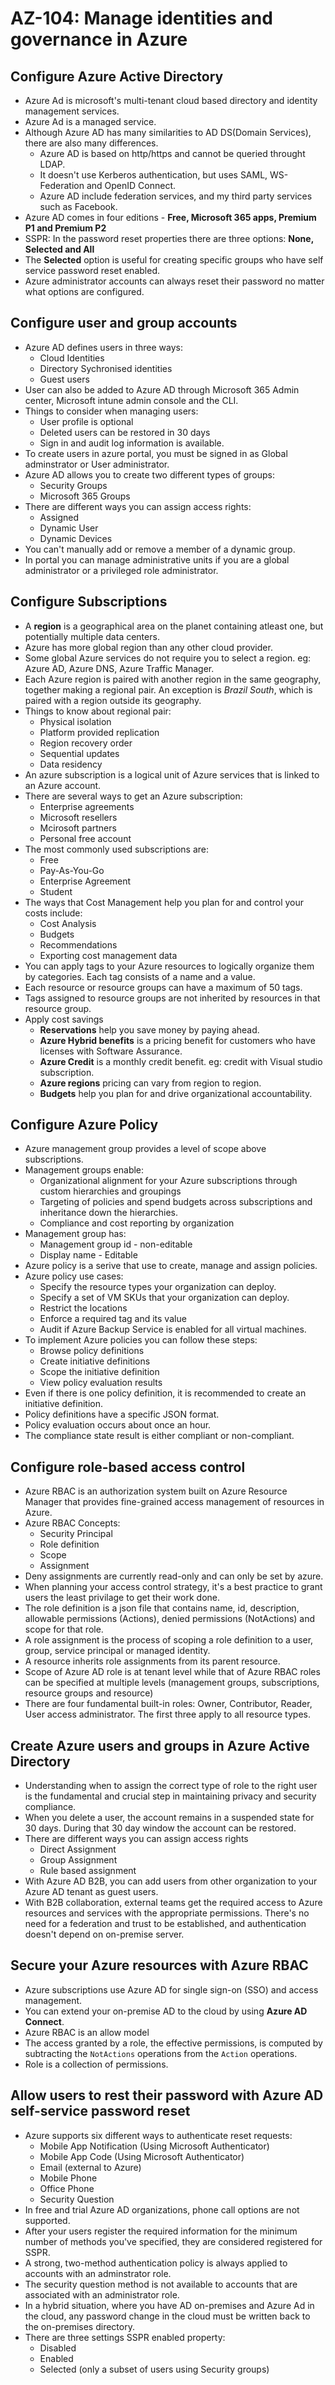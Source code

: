 # AZ-104: Manage identities and governance in Azure

## Configure Azure Active Directory
- Azure Ad is microsoft's multi-tenant cloud based directory and identity management services.
- Azure Ad is a managed service.
- Although Azure AD has many similarities to AD DS(Domain Services), there are also many differences.
    - Azure AD is based on http/https and cannot be queried throught LDAP.
    - It doesn't use Kerberos authentication, but uses SAML, WS-Federation and OpenID Connect. 
    - Azure AD include federation services, and my third party services such as Facebook.
- Azure AD comes in four editions - **Free, Microsoft 365 apps, Premium P1 and Premium P2**
- SSPR: In the password reset properties there are three options: **None, Selected and All**
- The **Selected** option is useful for creating specific groups who have self service password reset enabled.
- Azure administrator accounts can always reset their password no matter what options are configured.
## Configure user and group accounts
- Azure AD defines users in three ways:
    - Cloud Identities
    - Directory Sychronised identities
    - Guest users
- User can also be added to Azure AD through Microsoft 365 Admin center, Microsoft intune admin console and the CLI.
- Things to consider when managing users:
    - User profile is optional
    - Deleted users can be restored in 30 days
    - Sign in and audit log information is available.
- To create users in azure portal, you must be signed in as Global adminstrator or User administrator.
- Azure AD allows you to create two different types of groups: 
    - Security Groups
    - Microsoft 365 Groups
- There are different ways you can assign access rights:
    - Assigned
    - Dynamic User
    - Dynamic Devices
- You can't manually add or remove a member of a dynamic group.
- In portal you can manage administrative units if you are a global administrator or a privileged role administrator.
## Configure Subscriptions
- A **region** is a geographical area on the planet containing atleast one, but potentially multiple data centers.
- Azure has more global region than any other cloud provider.
- Some global Azure services do not require you to select a region. eg: Azure AD, Azure DNS, Azure Traffic Manager.
- Each Azure region is paired with another region in the same geography, together making a regional pair. An exception is *Brazil South*, which is paired with a region outside its geography.
- Things to know about regional pair:
    - Physical isolation
    - Platform provided replication
    - Region recovery order
    - Sequential updates
    - Data residency
- An azure subscription is a logical unit of Azure services that is linked to an Azure account.
- There are several ways to get an Azure subscription: 
    - Enterprise agreements
    - Microsoft resellers
    - Mcirosoft partners
    - Personal free account
- The most commonly used subscriptions are: 
    - Free
    - Pay-As-You-Go
    - Enterprise Agreement
    - Student
- The ways that Cost Management help you plan for and control your costs include:
    - Cost Analysis
    - Budgets
    - Recommendations
    - Exporting cost management data
- You can apply tags to your Azure resources to logically organize them by categories. Each tag consists of a name and a value.
- Each resource or resource groups can have a maximum of 50 tags.
- Tags assigned to resource groups are not inherited by resources in that resource group.
- Apply cost savings
    - **Reservations** help you save money by paying ahead. 
    - **Azure Hybrid benefits** is a pricing benefit for customers who have licenses with Software Assurance.
    - **Azure Credit** is a monthly credit benefit. eg: credit with Visual studio subscription.
    - **Azure regions** pricing can vary from region to region.
    - **Budgets** help you plan for and drive organizational accountability.
## Configure Azure Policy
- Azure management group provides a level of scope above subscriptions.
- Management groups enable: 
    - Organizational alignment for your Azure subscriptions through custom hierarchies and groupings
    - Targeting of policies and spend budgets across subscriptions and inheritance down the hierarchies.
    - Compliance and cost reporting by organization
- Management group has:
    - Management group id - non-editable
    - Display name - Editable
- Azure policy is a serive that use to create, manage and assign policies.
- Azure policy use cases:
    - Specify the resource types your organization can deploy.
    - Specify a set of VM SKUs that your organization can deploy.
    - Restrict the locations
    - Enforce a required tag and its value
    - Audit if Azure Backup Service is enabled for all virtual machines.
- To implement Azure policies you can follow these steps:
    - Browse policy definitions
    - Create initiative definitions
    - Scope the initiative definition
    - View policy evaluation results
- Even if there is one policy definition, it is recommended to create an initiative definition.
- Policy definitions have a specific JSON format.
- Policy evaluation occurs about once an hour.
- The compliance state result is either compliant or non-compliant.
## Configure role-based access control
- Azure RBAC is an authorization system built on Azure Resource Manager that provides fine-grained access management of resources in Azure.
- Azure RBAC Concepts:
    - Security Principal
    - Role definition
    - Scope 
    - Assignment
- Deny assignments are currently read-only and can only be set by azure.
- When planning your access control strategy, it's a best practice to grant users the least privilage to get their work done. 
- The role definition is a json file that contains name, id, description, allowable permissions (Actions), denied permissions (NotActions) and scope for that role.
- A role assignment is the process of scoping a role definition to a user, group, service principal or managed identity.
- A resource inherits role assignments from its parent resource.
- Scope of Azure AD role is at tenant level while that of Azure RBAC roles can be specified at multiple levels (management groups, subscriptions, resource groups and resource)
- There are four fundamental built-in roles: Owner, Contributor, Reader, User access administrator. The first three apply to all resource types.
## Create Azure users and groups in Azure Active Directory
- Understanding when to assign the correct type of role to the right user is the fundamental and crucial step in maintaining privacy and security compliance.
- When you delete a user, the account remains in a suspended state for 30 days. During that 30 day window the account can be restored.
- There are different ways you can assign access rights
    - Direct Assignment
    - Group Assignment
    - Rule based assignment
- With Azure AD B2B, you can add users from other organization to your Azure AD tenant as guest users.
- With B2B collaboration, external teams get the required access to Azure resources and services with the appropriate permissions. There's no need for a federation and trust to be established, and authentication doesn't depend on on-premise server.
## Secure your Azure resources with Azure RBAC
- Azure subscriptions use Azure AD for single sign-on (SSO) and access management.
- You can extend your on-premise AD to the cloud by using **Azure AD Connect**.
- Azure RBAC is an allow model
- The access granted by a role, the effective permissions, is computed by subtracting the `NotActions` operations from the `Action` operations.
- Role is a collection of permissions.
## Allow users to rest their password with Azure AD self-service password reset
- Azure supports six different ways to authenticate reset requests:
    - Mobile App Notification (Using Microsoft Authenticator)
    - Mobile App Code (Using Microsoft Authenticator)
    - Email (external to Azure)
    - Mobile Phone
    - Office Phone
    - Security Question
- In free and trial Azure AD organizations, phone call options are not supported.
- After your users register the required information for the minimum number of methods you've specified, they are considered registered for SSPR.
- A strong, two-method authentication policy is always applied to accounts with an adminstrator role. 
- The security question method is not available to accounts that are associated with an administrator role.
- In a hybrid situation, where you have AD on-premises and Azure Ad in the cloud, any password change in the cloud must be written back to the on-premises directory.
- There are three settings SSPR enabled property:
    - Disabled
    - Enabled
    - Selected (only a subset of users using Security groups)
